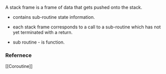 A stack frame is a frame of data that gets pushed onto the stack.
- contains sub-routine state information.
- each stack frame corresponds to a call to a sub-routine which has not yet terminated with a return.

- sub routine - is function.

### Refernece
[[Coroutine]]